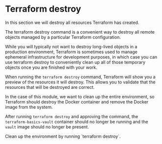 # Terraform destroy

In this section we will destroy all resources Terraform has created.

<instruqt-video id="QUPUVdwszbo"></instruqt-video>

The terraform destroy command is a convenient way to destroy all remote objects managed by a particular Terraform configuration.

While you will typically not want to destroy long-lived objects in a production environment, Terraform is sometimes used to manage ephemeral infrastructure for development purposes, in which case you can use terraform destroy to conveniently clean up all of those temporary objects once you are finished with your work.

When running the `terraform destroy` command, Terraform will show you a preview of the resources it will destroy. 
This allows you to validate that the resources that will be destroyed are correct.

In the case of this module, we want to clean up the entire environment, so Terraform should destroy the Docker container and remove the Docker image from the system.

After running `terraform destroy` and approving the command, the `terraform-basics-vault` container should no longer be running and the `vault` image should no longer be present.

<instruqt-task id="terraform_destroy">
  Clean up the environment by running `terraform destroy`.
</instruqt-task>